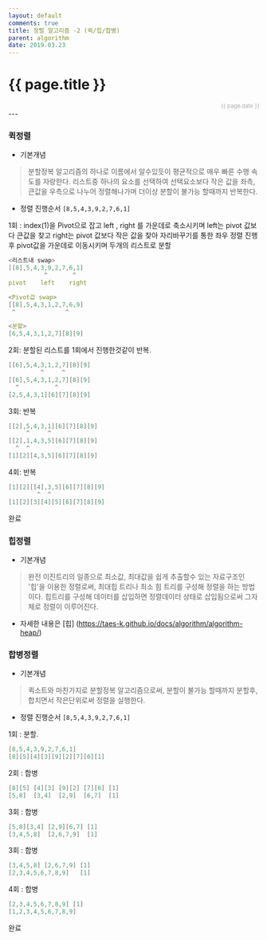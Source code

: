 ```yaml
---
layout: default
comments: true
title: 정렬 알고리즘 -2 (퀵/힙/합병)
parent: algorithm
date: 2019.03.23
---
```


<h1>{{ page.title }}</h1>  
<div style="text-align:right; font-size:11px; color:#aaa">{{ page.date }} </div>
---

### 퀵정렬
- 기본개념
> 분할정복 알고리즘의 하나로 이름에서 알수있듯이 평균적으로 매우 빠른 수행 속도를 자랑한다. 리스트중 하나의 요소를 선택하여 선택요소보다 작은 값을 좌측, 큰값을 우측으로 나누어 정렬해나가며 더이상 분할이 불가능 할때까지 반복한다.

- 정렬 진행순서 
 `[8,5,4,3,9,2,7,6,1]`  
   
 1회 : index(1)을 Pivot으로 잡고   left , right 를 가운데로 축소시키며 left는 pivot 값보다 큰값을 찾고 right는 pivot 값보다 작은 값을 찾아 자리바꾸기를 통한 좌우 정렬 진행후 pivot값을 가운데로 이동시키며 두개의 리스트로 분할
 ```c
<리스트내 swap>
[[8],5,4,3,9,2,7,6,1]
           ^       ^
pivot    left    right

<Pivot값 swap>
[[8],5,4,3,1,2,7,6,9]
  ^              ^

<분할>
[6,5,4,3,1,2,7][8][9]
``` 

2회: 분할된 리스트를 1회에서 진행한것같이 반복.
```c
[[6],5,4,3,1,2,7][8][9]
         ^     ^
[[6],5,4,3,1,2,7][8][9]
  ^          ^ 
[2,5,4,3,1][6][7][8][9] 
```

3회: 반복
```c
[[2],5,4,3,1][6][7][8][9]
     ^     ^
[[2],1,4,3,5][6][7][8][9]
  ^  ^       
[1][2][4,3,5][6][7][8][9]
```

4회: 반복
```c
[1][2][[4],3,5][6][7][8][9]
        ^  ^
[1][2][3][4][5][6][7][8][9]
```

완료


### 힙정렬
- 기본개념
> 완전 이진트리의 일종으로 최소값, 최대값을 쉽게 추출할수 있는 자료구조인 '힙'을 이용한 정렬로써, 최대힙 트리나 최소 힘 트리를 구성해 정렬을 하는 방법이다. 힙트리를 구성해 데이터를 삽입하면 정렬데이터 상태로 삽입됨으로써 그자체로 정렬이 이루어진다.

- 자세한 내용은
[힙] (https://taes-k.github.io/docs/algorithm/algorithm-heap/)


### 합병정렬
- 기본개념
> 퀵소트와 마찬가지로 분할정복 알고리즘으로써, 분할이 불가능 할때까지 분할후, 합치면서 작은단위로써 정렬을 실행한다.


- 정렬 진행순서 
`[8,5,4,3,9,2,7,6,1]`  

1회 : 분할.  
```c
[8,5,4,3,9,2,7,6,1]
[8][5][4][3][9][2][7][6][1]
```

2회 : 합병
```c
[8][5] [4][3] [9][2] [7][6] [1]
[5,8]  [3,4]  [2,9]  [6,7]  [1]
```

3회 : 합병
```c
[5,8][3,4] [2,9][6,7] [1]
[3,4,5,8]  [2,6,7,9]  [1]
```
3회 : 합병
```c
[3,4,5,8] [2,6,7,9] [1]
[2,3,4,5,6,7,8,9]   [1]
```

4회 : 합병
```c
[2,3,4,5,6,7,8,9] [1]
[1,2,3,4,5,6,7,8,9]
```
완료


